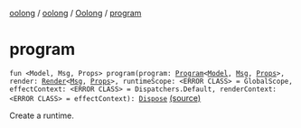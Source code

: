 [oolong](../../index.md) / [oolong](../index.md) / [Oolong](index.md) / [program](./program.md)

# program

`fun <Model, Msg, Props> program(program: `[`Program`](../-program/index.md)`<`[`Model`](program.md#Model)`, `[`Msg`](program.md#Msg)`, `[`Props`](program.md#Props)`>, render: `[`Render`](../-render.md)`<`[`Msg`](program.md#Msg)`, `[`Props`](program.md#Props)`>, runtimeScope: <ERROR CLASS> = GlobalScope, effectContext: <ERROR CLASS> = Dispatchers.Default, renderContext: <ERROR CLASS> = effectContext): `[`Dispose`](../-dispose.md) [(source)](https://github.com/oolong-kt/oolong/tree/master/oolong/src/commonMain/kotlin/oolong/Oolong.kt#L16)

Create a runtime.

